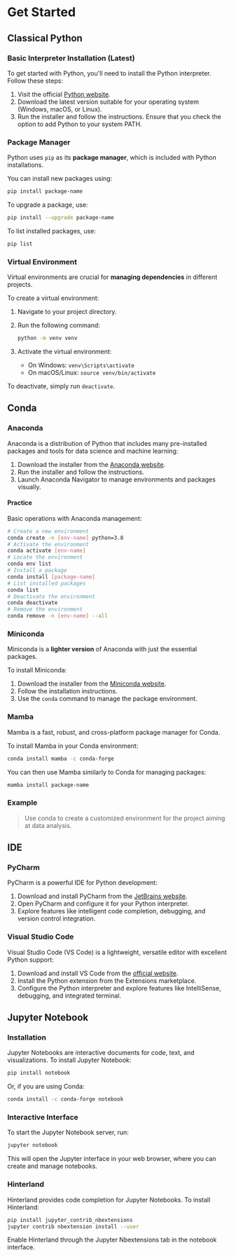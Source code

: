 # Get Started

## Classical Python

### Basic Interpreter Installation (Latest)

To get started with Python, you'll need to install the Python interpreter. Follow these steps:

1. Visit the official [Python website](https://www.python.org/downloads/).
2. Download the latest version suitable for your operating system (Windows, macOS, or Linux).
3. Run the installer and follow the instructions. Ensure that you check the option to add Python to your system PATH.

### Package Manager

Python uses `pip` as its **package manager**, which is included with Python installations. 

You can install new packages using:

```bash
pip install package-name
```

To upgrade a package, use:

```bash
pip install --upgrade package-name
```

To list installed packages, use:

```bash
pip list
```

### Virtual Environment

Virtual environments are crucial for **managing dependencies** in different projects. 

To create a virtual environment:

1. Navigate to your project directory.

2. Run the following command:

   ```bash
   python -m venv venv
   ```

3. Activate the virtual environment:

   - On Windows: `venv\Scripts\activate`
   - On macOS/Linux: `source venv/bin/activate`

To deactivate, simply run `deactivate`.

## Conda

### Anaconda

Anaconda is a distribution of Python that includes many pre-installed packages and tools for data science and machine learning:

1. Download the installer from the [Anaconda website](https://www.anaconda.com/).
2. Run the installer and follow the instructions.
3. Launch Anaconda Navigator to manage environments and packages visually.

#### Practice
Basic operations with Anaconda management:

```bash
# Create a new environment
conda create -n [env-name] python=3.8
# Activate the environment
conda activate [env-name]
# Locate the environment
conda env list
# Install a package
conda install [package-name]
# List installed packages
conda list
# Deactivate the environment
conda deactivate
# Remove the environment
conda remove -n [env-name] --all
```
### Miniconda

Miniconda is a **lighter version** of Anaconda with just the essential packages. 

To install Miniconda:

1. Download the installer from the [Miniconda website](https://docs.anaconda.com/free/miniconda/miniconda-install/).
2. Follow the installation instructions.
3. Use the `conda` command to manage the package environment.

### Mamba

Mamba is a fast, robust, and cross-platform package manager for Conda. 

To install Mamba in your Conda environment:

```bash
conda install mamba -c conda-forge
```

You can then use Mamba similarly to Conda for managing packages:

```bash
mamba install package-name
```

### Example

> Use conda to create a customized environment for the project aiming at data analysis. 



## IDE

### PyCharm

PyCharm is a powerful IDE for Python development:

1. Download and install PyCharm from the [JetBrains website](https://www.jetbrains.com/pycharm/download/).
2. Open PyCharm and configure it for your Python interpreter.
3. Explore features like intelligent code completion, debugging, and version control integration.

### Visual Studio Code

Visual Studio Code (VS Code) is a lightweight, versatile editor with excellent Python support:

1. Download and install VS Code from the [official website](https://code.visualstudio.com/).
2. Install the Python extension from the Extensions marketplace.
3. Configure the Python interpreter and explore features like IntelliSense, debugging, and integrated terminal.

## Jupyter Notebook

### Installation

Jupyter Notebooks are interactive documents for code, text, and visualizations. To install Jupyter Notebook:

```bash
pip install notebook
```

Or, if you are using Conda:

```bash
conda install -c conda-forge notebook
```

### Interactive Interface

To start the Jupyter Notebook server, run:

```bash
jupyter notebook
```

This will open the Jupyter interface in your web browser, where you can create and manage notebooks.

### Hinterland

Hinterland provides code completion for Jupyter Notebooks. 
To install Hinterland:

```bash
pip install jupyter_contrib_nbextensions
jupyter contrib nbextension install --user
```

Enable Hinterland through the Jupyter Nbextensions tab in the notebook interface.

